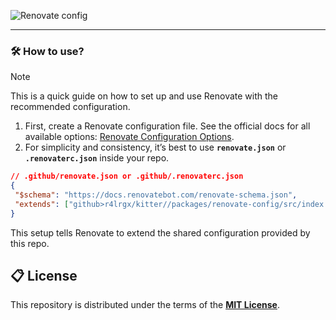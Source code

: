 ![Renovate config](https://github.com/user-attachments/assets/84c79f1c-d70a-4a8d-b169-49ed1eebe370)

---

### 🛠 How to use?

> [!NOTE]
> This is a quick guide on how to set up and use Renovate with the recommended configuration.

1. First, create a Renovate configuration file. See the official docs for all available options: [Renovate Configuration Options](https://docs.renovatebot.com/configuration-options/).
2. For simplicity and consistency, it’s best to use **`renovate.json`** or **`.renovaterc.json`** inside your repo.

```json
// .github/renovate.json or .github/.renovaterc.json
{
 "$schema": "https://docs.renovatebot.com/renovate-schema.json",
 "extends": ["github>r4lrgx/kitter//packages/renovate-config/src/index.json"]
}
```

This setup tells Renovate to extend the shared configuration provided by this repo.

## 📋 License

This repository is distributed under the terms of the **[MIT License](LICENSE.md)**.
